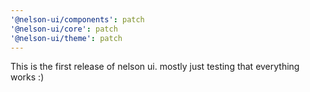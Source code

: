 ```yaml
---
'@nelson-ui/components': patch
'@nelson-ui/core': patch
'@nelson-ui/theme': patch
---
```


This is the first release of nelson ui. mostly just testing that everything works :)
